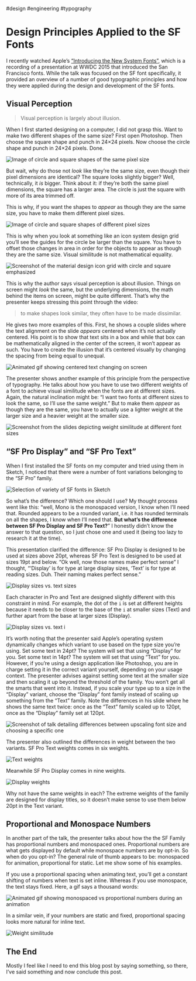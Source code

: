 #design #engineering #typography

# Design Principles Applied to the SF Fonts

I recently watched Apple’s [“Introducing the New System Fonts”](https://developer.apple.com/videos/play/wwdc2015/804/), which is a recording of a presentation at WWDC 2015 that introduced the San Francisco fonts. While the talk was focused on the SF font specifically, it provided an overview of a number of good typographic principles and how they were applied during the design and development of the SF fonts. 

## Visual Perception

> Visual perception is largely about illusion.

When I first started designing on a computer, I did not grasp this. Want to make two different shapes of the same size? First open Photoshop. Then choose the square shape and punch in 24×24 pixels. Now choose the circle shape and punch in 24×24 pixels. Done. 

![Image of circle and square shapes of the same pixel size](https://cdn.jim-nielsen.com/blog/2019/sf-circle-square-identical.png)

But wait, why do those not *look* like they’re the same size, even though their pixel dimensions are identical? The square looks slightly bigger? Well, technically, it *is* bigger. Think about it: if they’re both the same pixel dimensions, the square has a larger area. The circle is just the square with more of its area trimmed off.

This is why, if you want the shapes to *appear* as though they are the same size, you have to make them different pixel sizes.

![Image of circle and square shapes of different pixel sizes](https://cdn.jim-nielsen.com/blog/2019/sf-circle-square-different.png)

This is why when you look at something like an icon system design grid you’ll see the guides for the circle be larger than the square. You have to offset those changes in area in order for the objects to appear as though they are the same size. Visual similitude is not mathematical equality.

![Screenshot of the material design icon grid with circle and square emphasized](https://cdn.jim-nielsen.com/blog/2019/sf-material-icon-grid.png)

This is why the author says visual perception is about illusion. Things on screen might *look* the same, but the underlying dimensions, the math behind the items on screen, might be quite different. That’s why the presenter keeps stressing this point through the video:

> to make shapes look similar, they often have to be made dissimilar. 

He gives two more examples of this. First, he shows a couple slides where the  text alignment on the slide *appears* centered when it’s not actually centered. His point is to show that text sits in a box and while that box can be mathematically aligned in the center of the screen, it won’t appear as such. You have to create the illusion that it’s centered visually by changing the spacing from being equal to unequal.

![Animated gif showing centered text changing on screen](https://cdn.jim-nielsen.com/blog/2019/sf-dissimilar.gif)

The presenter shows another example of this principle from the perspective of typography. He talks about how you have to use two different weights of a font to achieve visual similitude when the fonts are at different sizes. Again, the natural inclination might be: “I want two fonts at different sizes to look the same, so I’ll use the same weight.” But to make them *appear* as though they are the same, you have to actually use a lighter weight at the larger size and a heavier weight at the smaller size.

![Screenshot from the slides depicting weight similitude at different font sizes](https://cdn.jim-nielsen.com/blog/2019/sf-weight-similitude.png)

## “SF Pro Display” and “SF Pro Text”

When I first installed the SF fonts on my computer and tried using them in Sketch, I noticed that there were a number of font variations belonging to the “SF Pro” family.

![Selection of variety of SF fonts in Sketch](https://cdn.jim-nielsen.com/blog/2019/sf-font-selection.png)

So what’s the difference? Which one should I use? My thought process went like this: “well, Mono is the monospaced version, I know when I’ll need that. Rounded appears to be a rounded variant, i.e. it has rounded terminals on all the shapes, I know when I’ll need that. **But what’s the difference between SF Pro Display and SF Pro Text?**” I honestly didn’t know the answer to that question, so I just chose one and used it (being too lazy to research it at the time).

This presentation clarified the difference: SF Pro Display is designed to be used at sizes above 20pt, whereas SF Pro Text is designed to be used at sizes 19pt and below. “Ok well, now those names make perfect sense” I thought, “‘Display’ is for type at large display sizes, ‘Text’ is for type at reading sizes. Duh. Their naming makes perfect sense.”

![Display sizes vs. text sizes](https://cdn.jim-nielsen.com/blog/2019/sf-display-vs-text.png)

Each character in Pro and Text are designed slightly different with this constraint in mind. For example, the dot of the `i` is set at different heights because it needs to be closer to the base of the `i` at smaller sizes (Text) and further apart from the base at larger sizes (Display).

![Display sizes vs. text i](https://cdn.jim-nielsen.com/blog/2019/sf-display-vs-text-i.png)

It’s worth noting that the presenter said Apple’s operating system dynamically changes which variant to use based on the type size you’re using. Set some text in 24pt? The system will set that using “Display” for you. Set some text in 14pt? The system will set that using “Text” for you. However, if you’re using a design application like Photoshop, you are in charge setting it in the correct variant yourself, depending on your usage context. The presenter advises against setting some text at the smaller size and then scaling it up beyond the threshold of the family. You won’t get all the smarts that went into it. Instead, if you scale your type up to a size in the “Display” variant, choose the “Display” font family instead of scaling up something from the “Text” family. Note the differences in his slide where he shows the same text twice: once as the “Text” family scaled up to 120pt, once as the “Display” family set at 120pt.

![Screenshot of talk detailing differences between upscaling font size and choosing a specific one](https://cdn.jim-nielsen.com/blog/2019/sf-point-sizes.png)

The presenter also outlined the differences in weight between the two variants. SF Pro Text weights comes in six weights. 

![Text weights](https://cdn.jim-nielsen.com/blog/2019/sf-text-weights.png)

Meanwhile SF Pro Display comes in nine weights. 

![Display weights](https://cdn.jim-nielsen.com/blog/2019/sf-display-weights.png)

Why not have the same weights in each? The extreme weights of the family are designed for display titles, so it doesn’t make sense to use them below 20pt  in the Text variant.

## Proportional and Monospace Numbers

In another part of the talk, the presenter talks about how the the SF Family has proportional numbers and monospaced ones. Proportional numbers are what gets displayed by default while monospace numbers are by opt-in. So when do you opt-in? The general rule of thumb appears to be: monospaced for animation, proportional for static. Let me show some of his examples.

If you use a proportional spacing when animating text, you’ll get a constant shifting of numbers when text is set inline. Whereas if you use monospace, the text stays fixed. Here, a gif says a thousand words:

![Animated gif showing monospaced vs proportional numbers during an animation](https://cdn.jim-nielsen.com/blog/2019/sf-monospace-vs-proportional-numbers.gif)

In a similar vein, if your numbers are static and fixed, proportional spacing looks more natural for inline text.

![Weight similitude](https://cdn.jim-nielsen.com/blog/2019/sf-proportional-numbers-for-static-labels.gif)

## The End

Mostly I feel like I need to end this blog post by saying something, so there, I’ve said something and now conclude this post.
